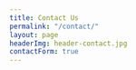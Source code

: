 ```yaml
---
title: Contact Us
permalink: "/contact/"
layout: page
headerImg: header-contact.jpg
contactForm: true
---
```


